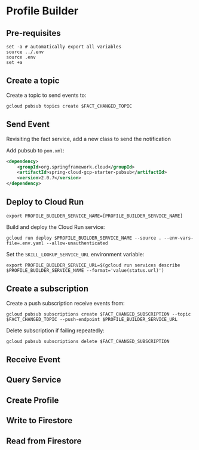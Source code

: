 # Profile Builder

## Pre-requisites

```shell
set -a # automatically export all variables
source ../.env
source .env
set +a
```

## Create a topic

Create a topic to send events to:

```shell
gcloud pubsub topics create $FACT_CHANGED_TOPIC
```

## Send Event
Revisiting the fact service, add a new class to send the notification

Add pubsub to `pom.xml`:

```xml
<dependency> 
    <groupId>org.springframework.cloud</groupId> 
    <artifactId>spring-cloud-gcp-starter-pubsub</artifactId> 
    <version>2.0.7</version> 
</dependency>
```

## Deploy to Cloud Run

```shell
export PROFILE_BUILDER_SERVICE_NAME=[PROFILE_BUILDER_SERVICE_NAME]
```

Build and deploy the Cloud Run service:

```shell
gcloud run deploy $PROFILE_BUILDER_SERVICE_NAME --source . --env-vars-file=.env.yaml --allow-unauthenticated
```

Set the `SKILL_LOOKUP_SERVICE_URL` environment variable:

```shell
export PROFILE_BUILDER_SERVICE_URL=$(gcloud run services describe $PROFILE_BUILDER_SERVICE_NAME --format='value(status.url)')
```

## Create a subscription

Create a push subscription receive events from:

```shell
gcloud pubsub subscriptions create $FACT_CHANGED_SUBSCRIPTION --topic $FACT_CHANGED_TOPIC --push-endpoint $PROFILE_BUILDER_SERVICE_URL
```

Delete subscription if failing repeatedly:

```shell
gcloud pubsub subscriptions delete $FACT_CHANGED_SUBSCRIPTION 
```

## Receive Event

## Query Service

## Create Profile

## Write to Firestore

## Read from Firestore
